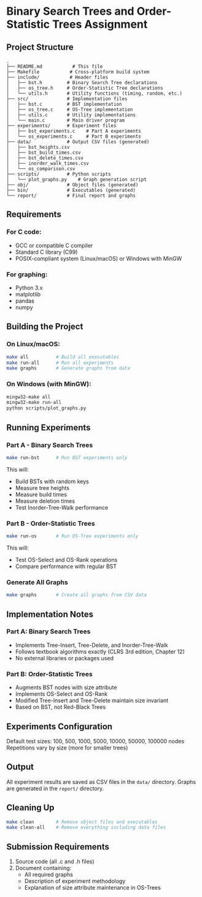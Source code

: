 # Binary Search Trees and Order-Statistic Trees Assignment

## Project Structure

```
.
├── README.md           # This file
├── Makefile           # Cross-platform build system
├── include/           # Header files
│   ├── bst.h         # Binary Search Tree declarations
│   ├── os_tree.h     # Order-Statistic Tree declarations
│   └── utils.h       # Utility functions (timing, random, etc.)
├── src/              # Implementation files
│   ├── bst.c         # BST implementation
│   ├── os_tree.c     # OS-Tree implementation
│   ├── utils.c       # Utility implementations
│   └── main.c        # Main driver program
├── experiments/      # Experiment files
│   ├── bst_experiments.c    # Part A experiments
│   └── os_experiments.c     # Part B experiments
├── data/             # Output CSV files (generated)
│   ├── bst_heights.csv
│   ├── bst_build_times.csv
│   ├── bst_delete_times.csv
│   ├── inorder_walk_times.csv
│   └── os_comparison.csv
├── scripts/          # Python scripts
│   └── plot_graphs.py    # Graph generation script
├── obj/              # Object files (generated)
├── bin/              # Executables (generated)
└── report/           # Final report and graphs

```

## Requirements

### For C code:
- GCC or compatible C compiler
- Standard C library (C99)
- POSIX-compliant system (Linux/macOS) or Windows with MinGW

### For graphing:
- Python 3.x
- matplotlib
- pandas
- numpy

## Building the Project

### On Linux/macOS:
```bash
make all          # Build all executables
make run-all      # Run all experiments
make graphs       # Generate graphs from data
```

### On Windows (with MinGW):
```bash
mingw32-make all
mingw32-make run-all
python scripts/plot_graphs.py
```

## Running Experiments

### Part A - Binary Search Trees
```bash
make run-bst      # Run BST experiments only
```
This will:
- Build BSTs with random keys
- Measure tree heights
- Measure build times
- Measure deletion times
- Test Inorder-Tree-Walk performance

### Part B - Order-Statistic Trees
```bash
make run-os       # Run OS-Tree experiments only
```
This will:
- Test OS-Select and OS-Rank operations
- Compare performance with regular BST

### Generate All Graphs
```bash
make graphs       # Create all graphs from CSV data
```

## Implementation Notes

### Part A: Binary Search Trees
- Implements Tree-Insert, Tree-Delete, and Inorder-Tree-Walk
- Follows textbook algorithms exactly (CLRS 3rd edition, Chapter 12)
- No external libraries or packages used

### Part B: Order-Statistic Trees
- Augments BST nodes with size attribute
- Implements OS-Select and OS-Rank
- Modified Tree-Insert and Tree-Delete maintain size invariant
- Based on BST, not Red-Black Trees

## Experiments Configuration

Default test sizes: 100, 500, 1000, 5000, 10000, 50000, 100000 nodes
Repetitions vary by size (more for smaller trees)

## Output

All experiment results are saved as CSV files in the `data/` directory.
Graphs are generated in the `report/` directory.

## Cleaning Up

```bash
make clean        # Remove object files and executables
make clean-all    # Remove everything including data files
```

## Submission Requirements

1. Source code (all .c and .h files)
2. Document containing:
   - All required graphs
   - Description of experiment methodology
   - Explanation of size attribute maintenance in OS-Trees